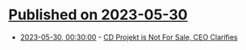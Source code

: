 # [Published on 2023-05-30](index.md)

* [2023-05-30, 00:30:00](https://games.slashdot.org/story/23/05/29/2037250/cd-projekt-is-not-for-sale-ceo-clarifies?utm_source=rss1.0mainlinkanon&utm_medium=feed) - [CD Projekt is Not For Sale, CEO Clarifies](https://games.slashdot.org/story/23/05/29/2037250/cd-projekt-is-not-for-sale-ceo-clarifies?utm_source=rss1.0mainlinkanon&utm_medium=feed)
